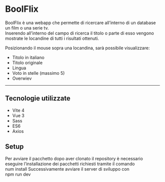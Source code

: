 # BoolFlix
BoolFlix è una webapp che permette di ricercare all’interno di un database un film o una serie tv.  
Inserendo all’interno del campo di ricerca il titolo o parte di esso vengono mostrate le locandine di tutti i risultati ottenuti.  

Posizionando il mouse sopra una locandina, sarà possibile visualizzare:
- Titolo in italiano
- Titolo originale
- Lingua
- Voto in stelle (massimo 5)
- Overwiev

---

## Tecnologie utilizzate
* Vite 4
* Vue 3
* Sass 
* ES6
* Axios

## Setup
Per avviare il pacchetto dopo aver clonato il repository è necessario eseguire l’installazione dei pacchetti richiesti tramite il comando  
	num install
Successivamente avviare il server di sviluppo con  
	npm run dev
